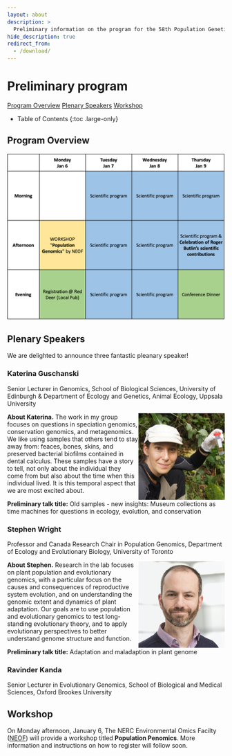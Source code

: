 ```yaml
---
layout: about
description: >
  Preliminary information on the program for the 58th Population Genetics Group meeting
hide_description: true
redirect_from:
  - /download/
---
```


# Preliminary program

[Program Overview](#program-overview) [Plenary Speakers](#plenary-speakers) [Workshop](#workshop)

- Table of Contents
{:toc .large-only}

## Program Overview

![Program Overview](/assets/img/preliminary_program.png)

## Plenary Speakers

We are delighted to announce three fantastic pleanary speaker!

### Katerina Guschanski
Senior Lecturer in Genomics, School of Biological Sciences, University of Edinburgh & Department of Ecology and Genetics, Animal Ecology, Uppsala University 

<img style="float: right;" width="200" height="200" src="/assets/img/Katerina_Guschanski_smaller.png"> **About Katerina.** The work in my group focuses on questions in speciation genomics, conservation genomics, and metagenomics. We like using samples that others tend to stay away from: feaces, bones, skins, and preserved bacterial biofilms contained in dental calculus. These samples have a story to tell, not only about the individual they come from but also about the time when this individual lived. It is this temporal aspect that we are most excited about. 

**Preliminary talk title:** Old samples - new insights: Museum collections as time machines for questions in ecology, evolution, and conservation

### Stephen Wright
Professor and Canada Research Chair in Population Genomics, Department of Ecology and Evolutionary Biology, University of Toronto

<img style="float: right;" width="200" height="200" src="/assets/img/Stephen_Wright.png"> **About Stephen.** Research in the lab focuses on plant population and evolutionary genomics, with a particular focus on the causes and consequences of reproductive system evolution, and on understanding the genomic extent and dynamics of plant adaptation. Our goals are to use population and evolutionary genomics to test long-standing evolutionary theory, and to apply evolutionary perspectives to better understand genome structure and function.

**Preliminary talk title:** Adaptation and maladaption in plant genome

### Ravinder Kanda
Senior Lecturer in Evolutionary Genomics, School of Biological and Medical Sciences, Oxford Brookes University

## Workshop

On Monday afternoon, January 6, The NERC Environmental Omics Facilty ([NEOF](https://neof.org.uk/training/)) will provide a workshop titled **Population Penomics**. More information and instructions on how to register will follow soon.



